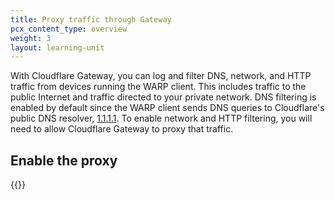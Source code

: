 ```yaml
---
title: Proxy traffic through Gateway
pcx_content_type: overview
weight: 3
layout: learning-unit
---
```


With Cloudflare Gateway, you can log and filter DNS, network, and HTTP traffic from devices running the WARP client. This includes traffic to the public Internet and traffic directed to your private network. DNS filtering is enabled by default since the WARP client sends DNS queries to Cloudflare's public DNS resolver, [1.1.1.1](/1.1.1.1/). To enable network and HTTP filtering, you will need to allow Cloudflare Gateway to proxy that traffic.

## Enable the proxy

{{<render file="tunnel/_enable-gateway-proxy.md" productFolder="cloudflare-one">}}
